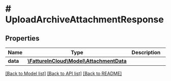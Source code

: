 # # UploadArchiveAttachmentResponse

## Properties

Name | Type | Description | Notes
------------ | ------------- | ------------- | -------------
**data** | [**\FattureInCloud\Model\AttachmentData**](AttachmentData.md) |  | [optional]

[[Back to Model list]](../../README.md#models) [[Back to API list]](../../README.md#endpoints) [[Back to README]](../../README.md)
